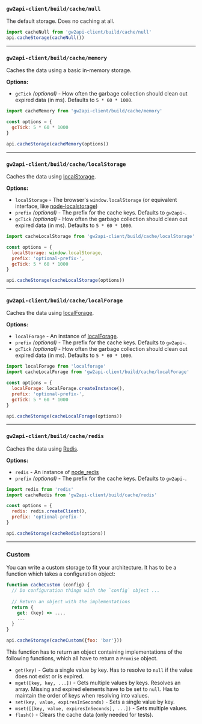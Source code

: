 ### `gw2api-client/build/cache/null`

The default storage. Does no caching at all.

```js
import cacheNull from 'gw2api-client/build/cache/null'
api.cacheStorage(cacheNull())
```

---

### `gw2api-client/build/cache/memory`

Caches the data using a basic in-memory storage.

**Options:**

- `gcTick` *(optional)* - How often the garbage collection should clean out expired data (in ms). Defaults to `5 * 60 * 1000`.

```js
import cacheMemory from 'gw2api-client/build/cache/memory'

const options = {
  gcTick: 5 * 60 * 1000
}

api.cacheStorage(cacheMemory(options))
```

---

### `gw2api-client/build/cache/localStorage`

Caches the data using [localStorage](https://developer.mozilla.org/en/docs/Web/API/Window/localStorage).

**Options:**

- `localStorage` - The browser's `window.localStorage` (or equivalent interface, like [node-localstorage](https://www.npmjs.com/package/node-localstorage))
- `prefix` *(optional)* - The prefix for the cache keys. Defaults to `gw2api-`.
- `gcTick` *(optional)* - How often the garbage collection should clean out expired data (in ms). Defaults to `5 * 60 * 1000`.

```js
import cacheLocalStorage from 'gw2api-client/build/cache/localStorage'

const options = {
  localStorage: window.localStorage,
  prefix: 'optional-prefix-',
  gcTick: 5 * 60 * 1000
}

api.cacheStorage(cacheLocalStorage(options))
```

---

### `gw2api-client/build/cache/localForage`

Caches the data using [localForage](https://github.com/localForage/localForage).

**Options:**

- `localForage` - An instance of [localForage](https://github.com/localForage/localForage).
- `prefix` *(optional)* - The prefix for the cache keys. Defaults to `gw2api-`.
- `gcTick` *(optional)* - How often the garbage collection should clean out expired data (in ms). Defaults to `5 * 60 * 1000`.

```js
import localForage from 'localforage'
import cacheLocalForage from 'gw2api-client/build/cache/localForage'

const options = {
  localForage: localForage.createInstance(),
  prefix: 'optional-prefix-',
  gcTick: 5 * 60 * 1000
}

api.cacheStorage(cacheLocalForage(options))
```

---

### `gw2api-client/build/cache/redis`

Caches the data using [Redis](https://redis.io).

**Options:**

- `redis` - An instance of [node_redis](https://github.com/NodeRedis/node_redis)
- `prefix` *(optional)* - The prefix for the cache keys. Defaults to `gw2api-`.

```js
import redis from 'redis'
import cacheRedis from 'gw2api-client/build/cache/redis'

const options = {
  redis: redis.createClient(),
  prefix: 'optional-prefix-'
}

api.cacheStorage(cacheRedis(options))
```

---

### Custom

You can write a custom storage to fit your architecture. It has to be a function which takes a configuration object:

```js
function cacheCustom (config) {
  // Do configuration things with the `config` object ...
  
  // Return an object with the implementations
  return {
    get: (key) => ...,
    ...
  }
}

api.cacheStorage(cacheCustom({foo: 'bar'}))
```

This function has to return an object containing implementations of the following functions, which all have to return a `Promise` object.

- `get(key)` - Gets a single value by key. Has to resolve to `null` if the value does not exist or is expired.
- `mget([key, key, ...])` - Gets multiple values by keys. Resolves an array. Missing and expired elements have to be set to `null`. Has to maintain the order of keys when resolving into values.
- `set(key, value, expiresInSeconds)` - Sets a single value by key.
- `mset([[key, value, expiresInSeconds], ...])` - Sets multiple values.
- `flush()` - Clears the cache data (only needed for tests).
